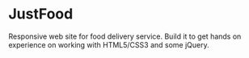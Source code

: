 # JustFood
Responsive web site for food delivery service. Build it to get hands on experience on working with HTML5/CSS3 and some jQuery.
